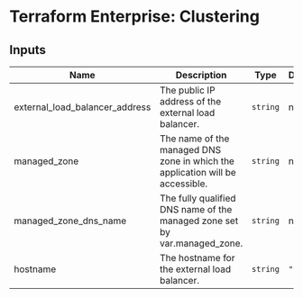 # Terraform Enterprise: Clustering

## Inputs

| Name | Description | Type | Default | Required |
|------|-------------|------|---------|:-----:|
| external\_load\_balancer\_address | The public IP address of the external load balancer. | `string` | n/a | yes |
| managed\_zone | The name of the managed DNS zone in which the application will be accessible. | `string` | n/a | yes |
| managed\_zone\_dns\_name | The fully qualified DNS name of the managed zone set by var.managed\_zone. | `string` | n/a | yes |
| hostname | The hostname for the external load balancer. | `string` | `"tfe"` | no |

